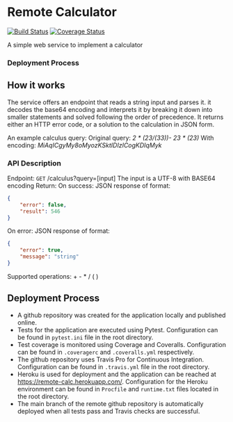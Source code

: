 # Remote Calculator 
[![Build Status](https://travis-ci.com/elizabethadegbaju/remoteCalc.svg?token=bjVA5yVyCJTyj8dF3LYp&branch=main)](https://travis-ci.com/elizabethadegbaju/remoteCalc)
[![Coverage Status](https://coveralls.io/repos/github/elizabethadegbaju/remoteCalc/badge.svg?t=sdwVRu)](https://coveralls.io/github/elizabethadegbaju/remoteCalc)

 A simple web service to implement a calculator

### Deployment Process
## How it works
The service offers an endpoint that reads a string input and parses it. 
it decodes the base64 encoding and interprets it by breaking it down into
 smaller statements and solved following the order of precedence.
It returns either an HTTP error code, or a solution to the calculation in JSON
 form.

An example calculus query:
Original query: *2 * (23/(33))- 23 * (23)*
With encoding: *MiAqICgyMy8oMyozKSktIDIzICogKDIqMyk*

### API Description
Endpoint: ```GET``` /calculus?query=[input]
The input is a UTF-8 with BASE64 encoding
Return:
On success: JSON response of format: 
```json
{ 
    "error": false, 
    "result": 546 
}
```
On error: JSON response of format: 
```json
{
    "error": true,
    "message": "string"
}
```

Supported operations: + - * / ( )

## Deployment Process
 - A github repository was created for the application locally and published online.
 - Tests for the application are executed using Pytest. Configuration can be
  found in ```pytest.ini``` file in the root directory. 
 - Test coverage is monitored using Coverage and Coveralls. Configuration
  can be found in ```.coveragerc``` and ```.coveralls.yml``` respectively.
 - The github repository uses Travis Pro for Continuous Integration. Configuration can be found in ```.travis.yml``` file in the root directory.
 - Heroku is used for deployment and the application can be reached at 
 https://remote-calc.herokuapp.com/. Configuration for the Heroku
  environment can be found in ```Procfile``` and ```runtime.txt``` files
   located in the root directory.
 - The main branch of the remote github repository is automatically deployed
  when all tests pass and Travis checks are successful. 